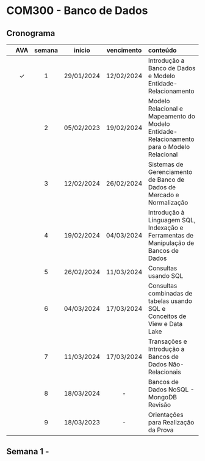 # COM300 - Banco de Dados

## Cronograma

|   | AVA | semana | início | vencimento | conteúdo |
|:---:|:---:|:---:|:---:|:---:|:---|
|  | &check; | 1 | 29/01/2024 | 12/02/2024 | Introdução a Banco de Dados e Modelo Entidade-Relacionamento |
|  |  | 2 | 05/02/2023 | 19/02/2024 | Modelo Relacional e Mapeamento do Modelo Entidade-Relacionamento para o Modelo Relacional |
|  |  | 3 | 12/02/2024 | 26/02/2024 | Sistemas de Gerenciamento de Banco de Dados de Mercado e Normalização |
|  |  | 4 | 19/02/2024 | 04/03/2024 | Introdução à Linguagem SQL, Indexação e Ferramentas de Manipulação de Bancos de Dados |
|  |  | 5 | 26/02/2024 | 11/03/2024 | Consultas usando SQL |
|  |  | 6 | 04/03/2024 | 17/03/2024 | Consultas combinadas de tabelas usando SQL e Conceitos de View e Data Lake |
|  |  | 7 | 11/03/2024 | 17/03/2024 | Transações e Introdução a Bancos de Dados Não-Relacionais |
|  |  | 8 | 18/03/2024 | - | Bancos de Dados NoSQL - MongoDB Revisão |
|  |  | 9 | 18/03/2023 | - | Orientações para Realização da Prova |


## Semana 1 - 

|  |  |  |  |
|:---:|:---:|:---|:---|